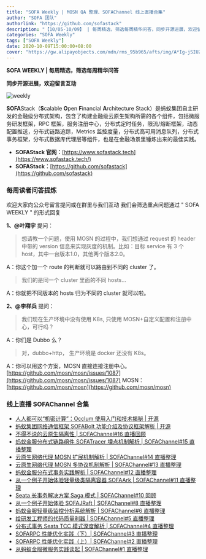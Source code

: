```yaml
---
title: "SOFA Weekly | MOSN QA 整理、SOFAChannel 线上直播合集"
author: "SOFA 团队"
authorlink: "https://github.com/sofastack"
description: "【10/05-10/09】 | 每周精选，筛选每周精华问答，同步开源进展，欢迎留言互动。"
categories: "SOFA Weekly"
tags: ["SOFA Weekly"]
date: 2020-10-09T15:00:00+08:00
cover: "https://gw.alipayobjects.com/mdn/rms_95b965/afts/img/A*Ig-jSIUZWx0AAAAAAAAAAAAAARQnAQ"
---
```


**SOFA WEEKLY | 每周精选，筛选每周精华问答**

**同步开源进展，欢迎留言互动**

![weekly](https://gw.alipayobjects.com/mdn/rms_95b965/afts/img/A*ARgKS6SuU7YAAAAAAAAAAAAAARQnAQ)

**SOFA**Stack（**S**calable **O**pen **F**inancial **A**rchitecture Stack）是蚂蚁集团自主研发的金融级分布式架构，包含了构建金融级云原生架构所需的各个组件，包括微服务研发框架，RPC 框架，服务注册中心，分布式定时任务，限流/熔断框架，动态配置推送，分布式链路追踪，Metrics 监控度量，分布式高可用消息队列，分布式事务框架，分布式数据库代理层等组件，也是在金融场景里锤炼出来的最佳实践。

- **SOFAStack 官网：**[https://www.sofastack.tech](https://www.sofastack.tech/)
- **SOFAStack：**[https://github.com/sofastack](https://github.com/sofastack)

### 每周读者问答提炼

欢迎大家向公众号留言提问或在群里与我们互动
我们会筛选重点问题通过 " SOFA WEEKLY " 的形式回复

**1、@叶翔宇** 提问：
> 想请教一个问题，使用 MOSN 的过程中，我们想通过 request 的 header 中带的 version 信息来实现灰度的机制。比如：目标 service 有 3 个 host，其中一台版本1.0，其他两个版本2.0。

A：你这个加一个 route 的判断就可以路由到不同的 cluster 了。

> 我们的是同一个 cluster 里面的不同 hosts...

A：你就把不同版本的 hosts 归为不同的 cluster 就可以啦。

**2、@李样兵** 提问：
> 我们现在生产环境中没有使用 K8s, 只使用 MOSN+自定义配置和注册中心，可行吗？

A：你们是 Dubbo 么？

> 对，dubbo+http， 生产环境是 docker 还没有 K8s。

A：你可以用这个方案，MOSN 直接连接注册中心。
[https://github.com/mosn/mosn/issues/1087](https://github.com/mosn/mosn/issues/1087)
MOSN：[https://github.com/mosn/mosn](https://github.com/mosn/mosn)

### 线上直播 SOFAChannel 合集

- [人人都可以“机密计算”：Occlum 使用入门和技术揭秘 | 开源](/blog/sofa-channel-18-retrospect/)
- [蚂蚁集团网络通信框架 SOFABolt 功能介绍及协议框架解析 | 开源](/blog/sofa-channel-17-retrospect/)
- [不得不说的云原生隔离性 | SOFAChannel#16 直播回顾](/blog/sofa-channel-16-retrospect/)
- [蚂蚁金服分布式链路组件 SOFATracer 埋点机制解析 | SOFAChannel#15 直播整理](/blog/sofa-channel-15-retrospect/)
- [云原生网络代理 MOSN 扩展机制解析 | SOFAChannel#14 直播整理](/blog/sofa-channel-14-retrospect/)
- [云原生网络代理 MOSN 多协议机制解析 | SOFAChannel#13 直播整理](/blog/sofa-channel-13-retrospect/)
- [蚂蚁金服分布式事务实践解析 | SOFAChannel#12 直播整理](/blog/sofa-channel-12-retrospect/)
- [从一个例子开始体验轻量级类隔离容器 SOFAArk | SOFAChannel#11 直播整理](/blog/sofa-channel-11-retrospect/)
- [Seata 长事务解决方案 Saga 模式 | SOFAChannel#10 回顾](/blog/sofa-channel-10-retrospect/)
- [从一个例子开始体验 SOFAJRaft | SOFAChannel#8 直播整理](/blog/sofa-channel-8-retrospect/)
- [蚂蚁金服轻量级监控分析系统解析 | SOFAChannel#6 直播整理](/blog/sofa-channel-6-retrospect/)
- [给研发工程师的代码质量利器 | SOFAChannel#5 直播整理](/blog/sofa-channel-5-retrospect/)
- [分布式事务 Seata TCC 模式深度解析 | SOFAChannel#4 直播整理](/blog/sofa-channel-4-retrospect/)
- [SOFARPC 性能优化实践（下）| SOFAChannel#3 直播整理](/blog/sofa-channel-3-retrospect/)
- [SOFARPC 性能优化实践（上）| SOFAChannel#2 直播整理](/blog/sofa-channel-2-retrospect/)
- [从蚂蚁金服微服务实践谈起 | SOFAChannel#1 直播整理](/blog/sofa-channel-1-retrospect/)
